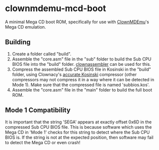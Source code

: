 # clownmdemu-mcd-boot
A minimal Mega CD boot ROM, specifically for use with
[ClownMDEmu](https://github.com/Clownacy/clownmdemu)'s Mega CD emulation.

## Building
1. Create a folder called "build".
2. Assemble the "core.asm" file in the "sub" folder to build the Sub CPU BIOS
   file into the "build" folder.
   [clownassembler](https://github.com/Clownacy/clownassembler) can be used for
   this.
3. Compress the assembled Sub CPU BIOS file in Kosinski in the "build" folder,
   using Clownacy's
   [accurate Kosinski](https://github.com/Clownacy/accurate-kosinski/releases)
   compressor (other compressors may not compress it in a way where it can be
   detected in Mode 1). Make sure that the compressed file is named
   'subbios.kos'.
4. Assemble the "core.asm" file in the "main" folder to build the full boot
   ROM.

## Mode 1 Compatibility
It is important that the string 'SEGA' appears at exactly offset 0x6D in the
compressed Sub CPU BIOS file. This is because software which uses the Mega CD
in 'Mode 1' checks for this string to detect where the Sub CPU BIOS is. If the
string is not at the expected position, then software may fail to detect the
Mega CD or even crash!
